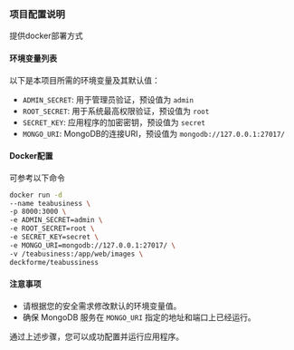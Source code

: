 ### 项目配置说明

提供docker部署方式

#### 环境变量列表

以下是本项目所需的环境变量及其默认值：

- `ADMIN_SECRET`: 用于管理员验证，预设值为 `admin`
- `ROOT_SECRET`: 用于系统最高权限验证，预设值为 `root`
- `SECRET_KEY`: 应用程序的加密密钥，预设值为 `secret`
- `MONGO_URI`: MongoDB的连接URI，预设值为 `mongodb://127.0.0.1:27017/`

#### Docker配置
可参考以下命令
```bash
docker run -d
--name teabusiness \
-p 8000:3000 \
-e ADMIN_SECRET=admin \
-e ROOT_SECRET=root \
-e SECRET_KEY=secret \
-e MONGO_URI=mongodb://127.0.0.1:27017/ \
-v /teabusiness:/app/web/images \
deckforme/teabussiness
```


#### 注意事项

- 请根据您的安全需求修改默认的环境变量值。
- 确保 MongoDB 服务在 `MONGO_URI` 指定的地址和端口上已经运行。

通过上述步骤，您可以成功配置并运行应用程序。

